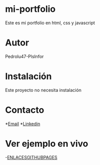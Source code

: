 # mi-portfolio
Este es mi portfolio en html, css y javascript

# Autor
Pedrolu47-PlsInfor
# Instalación
Este proyecto no necesita instalación
# Contacto
*[Email](pedrol1973@plsinfor.com)
*[Linkedin](https://www.linkedin.com/in/pedro-luis-s%C3%A1nchez-397608217/)

# Ver ejemplo en vivo
-[ENLACESGITHUBPAGES](https://pedrolu47.github.io/)
